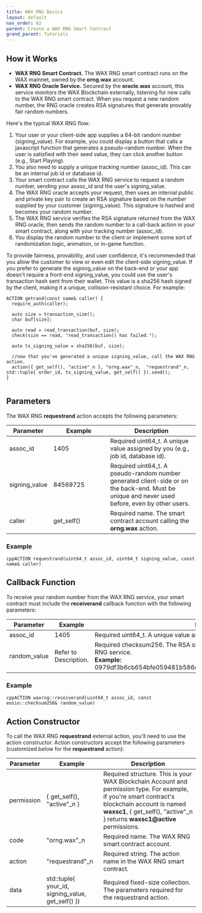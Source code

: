 ```yaml
---
title: WAX RNG Basics
layout: default
nav_order: 82
parent: Create a WAX RNG Smart Contract
grand_parent: Tutorials
---
```


## How it Works

* **WAX RNG Smart Contract.** The WAX RNG smart contract runs on the WAX mainnet, owned by the **orng.wax** account.  
* **WAX RNG Oracle Service.** Secured by the **oracle.wax** account, this service monitors the WAX Blockchain externally, listening for new calls to the WAX RNG smart contract. When you request a new random number, the RNG oracle creates RSA signatures that generate provably fair random numbers. 

Here's the typical WAX RNG flow:

1. Your user or your client-side app supplies a 64-bit random number (signing_value). For example, you could display a button that calls a javascript function that generates a pseudo-random number. When the user is satisfied with their seed value, they can click another button (e.g., Start Playing).
2. You also need to supply a unique tracking number (assoc_id). This can be an internal job id or database id. 
3. Your smart contract calls the WAX RNG service to request a random number, sending your assoc_id and the user's signing_value.
4. The WAX RNG oracle accepts your request, then uses an internal public and private key pair to create an RSA signature based on the number supplied by your customer (signing_value). This signature is hashed and becomes your random number. 
5. The WAX RNG service verifies the RSA signature returned from the WAX RNG oracle, then sends the random number to a call-back action in your smart contract, along with your tracking number (assoc_id). 
6. You display the random number to the client or implement some sort of randomization logic, animation, or in-game function.

To provide fairness, provability, and user confidence, it's recommended that you allow the customer to view or even edit the client-side signing_value. If you prefer to generate the signing_value on the back-end or your app doesn't require a front-end signing_value, you could use the user's transaction hash sent from their wallet. This value is a sha256 hash signed by the client, making it a unique, collision-resistant choice. For example:

```
ACTION getrand(const name& caller) {
  require_auth(caller);
  
  auto size = transaction_size();
  char buf[size];

  auto read = read_transaction(buf, size);
  check(size == read, "read_transaction() has failed.");

  auto tx_signing_value = sha256(buf, size); 

  //now that you've generated a unique signing_value, call the WAX RNG action.
  action({ get_self(), "active"_n }, "orng.wax"_n,  "requestrand"_n, std::tuple{ order_id, tx_signing_value, get_self() }).send();
}


```

## Parameters

The WAX RNG **requestrand** action accepts the following parameters:

<table>
<thead>
<tr>
<th style="width:15%">Parameter</th>
<th style="width:30%">Example</th>
<th>Description</th>
</tr>
</thead>

<tbody>
<tr>
<td>assoc_id</td>
<td>1405</td>
<td>Required <span class="codeSample">uint64_t</span>. A unique value assigned by you (e.g., job id, database id).</td>
</tr>

<tr>
<td>signing_value</td>
<td>84569725</td>
<td>Required <span class="codeSample">uint64_t</span>. A pseudo-random number generated client-side or on the back-end. Must be unique and never used before, even by other users.</td>
</tr>

<tr>
<td>caller</td>
<td>get_self()</td>
<td>Required <span class="codeSample">name</span>. The smart contract account calling the <strong>orng.wax</strong> action.</td>
</tr>

</tbody>
</table>

### Example

```cppACTION requestrand(uint64_t assoc_id, uint64_t signing_value, const name& caller)```

## Callback Function

To receive your random number from the WAX RNG service, your smart contract must include the **receiverand** callback function with the following parameters:


<table style="table-layout:fixed">
<thead>
<tr>
<th style="width:15%">Parameter</th>
<th style="width:30%">Example</th>
<th>Description</th>
</tr>
</thead>

<tbody>
<tr>
<td>assoc_id</td>
<td>1405</td>
<td>Required <span class="codeSample">uint64_t</span>. A unique value assigned by you (e.g., job id, database id).</td>
</tr>

<tr>
<td>random_value</td>
<td >Refer to Description.</td>
<td style="word-wrap:break-word">Required <span class="codeSample">checksum256</span>. The RSA signed random value returned from the WAX RNG service.<br />
    <strong>Example: </strong>0979df3b6cb654bfe059481b586c2277697e7f0bfcef3e0dd198e19b54bce278
</td>
</tr>

</tbody>
</table>

### Example

```cppACTION waxrng::receiverand(uint64_t assoc_id, const eosio::checksum256& random_value)```

## Action Constructor

To call the WAX RNG **requestrand** external action, you'll need to use the action constructor. Action constructors accept the following parameters (customized below for the **requestrand** action):

<table>
<thead>
<tr>
<th style="width:15%">Parameter</th>
<th style="width:30%">Example</th>
<th>Description</th>
</tr>
</thead>

<tbody>
<tr>
<td>permission</td>
<td>{ get_self(), "active"_n }</td>
<td>Required <span class="codeSample">structure</span>. This is your WAX Blockchain Account and permission type. For example, if you're smart contract's blockchain account is named <strong>waxsc1</strong>, { get_self(), "active"_n } returns <strong>waxsc1@active</strong> permissions.</td>
</tr>

<tr>
<td>code</td>
<td>"orng.wax"_n</td>
<td>Required <span class="codeSample">name</span>. The WAX RNG smart contract account.</td>
</tr>

<tr>
<td>action</td>
<td>"requestrand"_n</td>
<td>Required <span class="codeSample">string</span>. The action name in the WAX RNG smart contract.</td>
</tr>

<tr>
<td>data</td>
<td>std::tuple{ your_id, signing_value, get_self() })</td>
<td>Required <span class="codeSample">fixed-size collection</span>. The parameters required for the requestrand action.
</td>
</tr>
</tbody>
</table>
